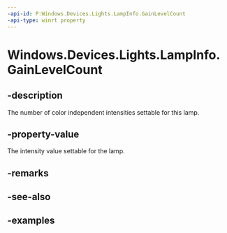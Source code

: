 ```yaml
---
-api-id: P:Windows.Devices.Lights.LampInfo.GainLevelCount
-api-type: winrt property
---
```


<!-- Property syntax.
public int GainLevelCount { get; }
-->

# Windows.Devices.Lights.LampInfo.GainLevelCount

## -description
The number of color independent intensities settable for this lamp.

## -property-value
The intensity value settable for the lamp.

## -remarks

## -see-also

## -examples

